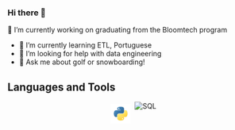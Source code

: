 ### Hi there 👋

🔭 I’m currently working on graduating from the Bloomtech program
- 🌱 I’m currently learning ETL, Portuguese
- 🤔 I’m looking for help with data engineering
- 💬 Ask me about golf or snowboarding!


## Languages and Tools
<p align="center">
<img src="https://raw.githubusercontent.com/github/explore/80688e429a7d4ef2fca1e82350fe8e3517d3494d/topics/python/python.png" alt="Python" height="40" style="vertical-align:top; margin:4px">
<img src ="https://user-images.githubusercontent.com/64672882/215908020-aa8f2a16-fe3e-48ec-b429-b2920dd2ecd7.png" alt="SQL" height"80" width="60 style="vertical-align:top; margin:4px">

<!--
**TaydenBehunin/TaydenBehunin** is a ✨ _special_ ✨ repository because its `README.md` (this file) appears on your GitHub profile.

Here are some ideas to get you started:

### 🔭 I’m currently working on graduating from the Bloomtech program
- 🌱 I’m currently learning SQL/ETL, Portuguese
- 👯 I’m looking to collaborate on ...
- 🤔 I’m looking for help with data engineering
- 💬 Ask me about golf or snowboarding!
- 📫 How to reach me: ...
- 😄 Pronouns: ...
- ⚡ Fun fact: ...
-->
